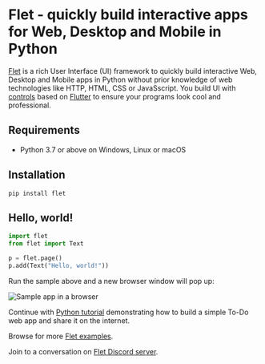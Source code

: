 # Flet - quickly build interactive apps for Web, Desktop and Mobile in Python

[Flet](https://flet.dev) is a rich User Interface (UI) framework to quickly build interactive Web, Desktop and Mobile apps in Python without prior knowledge of web technologies like HTTP, HTML, CSS or JavaSscript. You build UI with [controls](https://flet.dev/docs/reference/controls) based on [Flutter](https://flutter.dev/) to ensure your programs look cool and professional.

## Requirements

* Python 3.7 or above on Windows, Linux or macOS

## Installation

```
pip install flet
```

## Hello, world!

```python
import flet
from flet import Text

p = flet.page()
p.add(Text("Hello, world!"))
```

Run the sample above and a new browser window will pop up:

![Sample app in a browser](https://flet.dev/img/docs/quickstart-hello-world.png "Sample app in a browser")

Continue with [Python tutorial](https://flet.dev/docs/tutorials/python) demonstrating how to build a simple To-Do web app and share it on the internet.

Browse for more [Flet examples](https://github.com/flet-dev/flet/tree/main/sdk/python/examples).

Join to a conversation on [Flet Discord server](https://discord.gg/rWjf7xx).